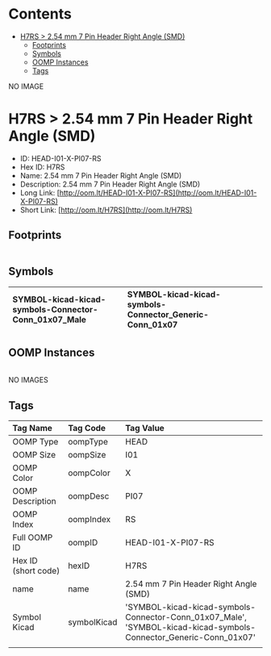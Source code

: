 



Contents
========

* [H7RS > 2.54 mm 7 Pin Header Right Angle (SMD)](#h7rs--254-mm-7-pin-header-right-angle-smd)
	* [Footprints](#footprints)
	* [Symbols](#symbols)
	* [OOMP Instances](#oomp-instances)
	* [Tags](#tags)
  
NO IMAGE  
# H7RS > 2.54 mm 7 Pin Header Right Angle (SMD)

- ID: HEAD-I01-X-PI07-RS
- Hex ID: H7RS
- Name: 2.54 mm 7 Pin Header Right Angle (SMD)
- Description: 2.54 mm 7 Pin Header Right Angle (SMD)
- Long Link: [http://oom.lt/HEAD-I01-X-PI07-RS](http://oom.lt/HEAD-I01-X-PI07-RS)
- Short Link: [http://oom.lt/H7RS](http://oom.lt/H7RS)

## Footprints
  

|||||
| :--- | :--- | :--- | :--- |

## Symbols
  

|![]()<br>SYMBOL-kicad-kicad-symbols-Connector-Conn_01x07_Male|![]()<br>SYMBOL-kicad-kicad-symbols-Connector_Generic-Conn_01x07|||
| :--- | :--- | :--- | :--- |

## OOMP Instances
  

|||||
| :--- | :--- | :--- | :--- |
  
NO IMAGES  
## Tags
  

|Tag Name|Tag Code|Tag Value|
| :--- | :--- | :--- |
|OOMP Type|oompType|HEAD|
|OOMP Size|oompSize|I01|
|OOMP Color|oompColor|X|
|OOMP Description|oompDesc|PI07|
|OOMP Index|oompIndex|RS|
|Full OOMP ID|oompID|HEAD-I01-X-PI07-RS|
|Hex ID (short code)|hexID|H7RS|
|name|name|2.54 mm 7 Pin Header Right Angle (SMD)|
|Symbol Kicad|symbolKicad|'SYMBOL-kicad-kicad-symbols-Connector-Conn_01x07_Male', 'SYMBOL-kicad-kicad-symbols-Connector_Generic-Conn_01x07'|
||||
